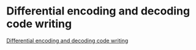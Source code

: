 # Differential encoding and decoding code writing
[Differential encoding and decoding code writing](https://aiwithcloud.com/2022/09/19/differential_encoding_and_decoding_code_writing/)